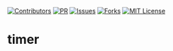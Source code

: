 [![Contributors][contributors-shield]][contributors-url]
[![PR][pr-shield]][pr-url]
[![Issues][issues-shield]][issues-url]
[![Forks][forks-shield]][forks-url]
[![MIT License][license-shield]][license-url]

# timer


[contributors-shield]: https://img.shields.io/badge/5-Contributors%20-brightgreen
[contributors-url]: https://github.com/abelRoland/timer/graphs/contributors
[forks-shield]: https://img.shields.io/badge/-Forks-blue
[forks-url]: https://github.com/abelRoland/timer/network/members
[issues-shield]: https://img.shields.io/badge/-ISSUES-green
[issues-url]: https://github.com/abelRoland/timer/issues
[pr-shield]: https://img.shields.io/badge/-Pull%20Requests%20-blue
[pr-url]: https://github.com/abelRoland/timer/pulls
[license-shield]: https://img.shields.io/badge/-LICENSE-brightgreen
[license-url]: https://github.com/abelRoland/timer/blob/master/LICENSE
[linkedin-shield]: https://img.shields.io/badge/-LinkedIn-black.svg?style=flat-square&logo=linkedin&colorB=555
